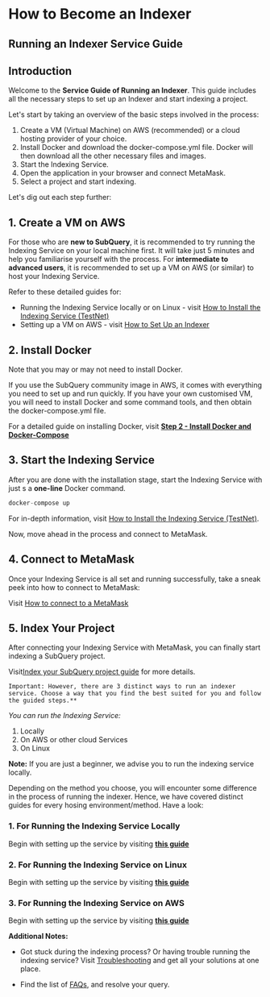 # How to Become an Indexer

## Running an Indexer Service Guide

## Introduction 

Welcome to the **Service Guide of Running an Indexer**. This guide includes all the necessary steps to set up an Indexer and start indexing a project.

Let's start by taking an overview of the basic steps involved in the process:

1. Create a VM (Virtual Machine) on AWS (recommended) or a cloud hosting provider of your choice.
2. Install Docker and download the docker-compose.yml file. Docker will then download all the other necessary files and images.
3. Start the Indexing Service.
4. Open the application in your browser and connect MetaMask.
5. Select a project and start indexing.

Let's dig out each step further:

## 1. Create a VM on AWS

For those who are **new to SubQuery**, it is recommended to try running the Indexing Service on your local machine first. It will take just 5 minutes and help you familiarise yourself with the process. For **intermediate to advanced users**, it is recommended to set up a VM on AWS (or similar) to host your Indexing Service.

Refer to these detailed guides for:

- Running the Indexing Service locally or on Linux - visit [How to Install the Indexing Service (TestNet)](../indexers/install-indexer.md)
- Setting up a VM on AWS - visit [How to Set Up an Indexer](../indexers/set-up-indexer.md)

## 2. Install Docker

Note that you may or may not need to install Docker. 

If you use the SubQuery community image in AWS, it comes with everything you need to set up and run quickly. If you have your own customised VM, you will need to install Docker and some command tools, and then obtain the docker-compose.yml file. 

For a detailed guide on installing Docker, visit [**Step 2 - Install Docker and Docker-Compose**](../indexers/install-indexer.md) 

## 3. Start the Indexing Service

After you are done with the installation stage, start the Indexing Service with just s a **one-line**
 Docker command.

```jsx
docker-compose up
```

For in-depth information, visit [How to Install the Indexing Service (TestNet)](../indexers/install-indexer.md). 

Now, move ahead in the process and connect to MetaMask.

## 4. Connect to MetaMask

Once your Indexing Service is all set and running successfully, take a sneak peek into how to connect to MetaMask:

Visit [How to connect to a MetaMask](../metamask/metamask.md)

## 5. Index Your Project 

After connecting your Indexing Service with MetaMask, you can finally start indexing a SubQuery project. 

Visit[Index your SubQuery project guide](../indexers/index-project.md) for more details. 


```
Important: However, there are 3 distinct ways to run an indexer service. Choose a way that you find the best suited for you and follow the guided steps.**
```

*You can run the Indexing Service:*
1. Locally 
2. On AWS or other cloud Services
3. On Linux 

**Note:**  If you are just a beginner, we advise you to run the indexing service locally. 

Depending on the method you choose, you will encounter some difference in the process of running the indexer. Hence, we have covered distinct guides for every hosing environment/method. Have a look:

### 1. For Running the Indexing Service Locally

Begin with setting up the service by visiting **[this guide](../indexers/install-indexer.md)**

### 2. For Running the Indexing Service on Linux

Begin with setting up the service by visiting **[this guide](../indexers/install-indexer.md)**

### 3. For Running the Indexing Service on AWS

Begin with setting up the service by visiting **[this guide](../indexers/set-up-indexer.md)**



**Additional Notes:**

- Got stuck during the indexing process? Or having trouble running the indexing service? Visit [Troubleshooting](https://www.notion.so/Troubleshooting-da66ba9a9be04a04a26644fd8a209105) and get all your solutions at one place. 

- Find the list of [FAQs](https://www.notion.so/FAQs-e8b4ad36872e4161a191556ea8a32811), and resolve your query. 